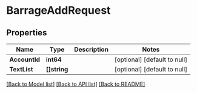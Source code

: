 # BarrageAddRequest

## Properties
Name | Type | Description | Notes
------------ | ------------- | ------------- | -------------
**AccountId** | **int64** |  | [optional] [default to null]
**TextList** | **[]string** |  | [optional] [default to null]

[[Back to Model list]](../README.md#documentation-for-models) [[Back to API list]](../README.md#documentation-for-api-endpoints) [[Back to README]](../README.md)


